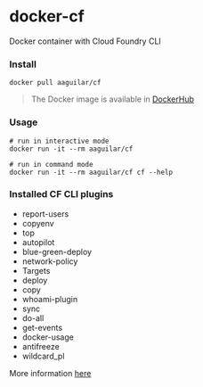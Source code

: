 # docker-cf
Docker container with Cloud Foundry CLI

### Install

```
docker pull aaguilar/cf
```

> The Docker image is available in [DockerHub](https://hub.docker.com/r/aaguilar/cf/)

### Usage

```
# run in interactive mode
docker run -it --rm aaguilar/cf

# run in command mode
docker run -it --rm aaguilar/cf cf --help
```

### Installed CF CLI plugins

* report-users
* copyenv
* top
* autopilot
* blue-green-deploy
* network-policy
* Targets
* deploy
* copy
* whoami-plugin
* sync
* do-all
* get-events
* docker-usage
* antifreeze
* wildcard_pl

More information [here](https://plugins.cloudfoundry.org/)
